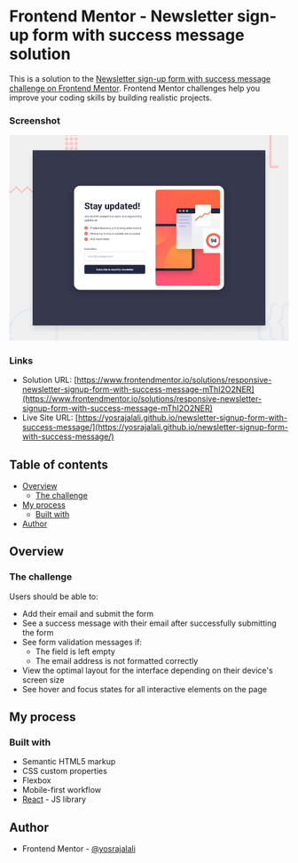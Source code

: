 # Frontend Mentor - Newsletter sign-up form with success message solution

This is a solution to the [Newsletter sign-up form with success message challenge on Frontend Mentor](https://www.frontendmentor.io/challenges/newsletter-signup-form-with-success-message-3FC1AZbNrv). Frontend Mentor challenges help you improve your coding skills by building realistic projects.

### Screenshot

![](./src/design/desktop-preview.jpg)

### Links

- Solution URL: [https://www.frontendmentor.io/solutions/responsive-newsletter-signup-form-with-success-message-mThI2O2NER](https://www.frontendmentor.io/solutions/responsive-newsletter-signup-form-with-success-message-mThI2O2NER)
- Live Site URL: [https://yosrajalali.github.io/newsletter-signup-form-with-success-message/](https://yosrajalali.github.io/newsletter-signup-form-with-success-message/)

## Table of contents

- [Overview](#overview)
  - [The challenge](#the-challenge)
- [My process](#my-process)
  - [Built with](#built-with)
- [Author](#author)

## Overview

### The challenge

Users should be able to:

- Add their email and submit the form
- See a success message with their email after successfully submitting the form
- See form validation messages if:
  - The field is left empty
  - The email address is not formatted correctly
- View the optimal layout for the interface depending on their device's screen size
- See hover and focus states for all interactive elements on the page

## My process

### Built with

- Semantic HTML5 markup
- CSS custom properties
- Flexbox
- Mobile-first workflow
- [React](https://reactjs.org/) - JS library

## Author

- Frontend Mentor - [@yosrajalali](https://www.frontendmentor.io/profile/yosrajalali)
